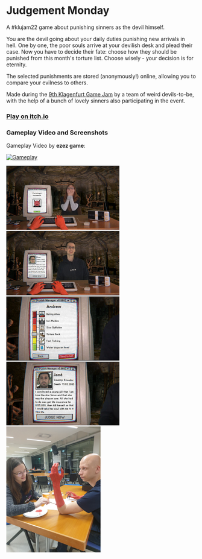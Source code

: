 # Judgement Monday

A #klujam22 game about punishing sinners as the devil himself.

You are the devil going about your daily duties punishing new arrivals in hell. One by one, the poor souls arrive at your devilish desk and plead their case. Now you have to decide their fate: choose how they should be punished from this month's torture list. Choose wisely - your decision is for eternity.

The selected punishments are stored (anonymously!) online, allowing you to compare your evilness to others.

Made during the [9th Klagenfurt Game Jam](https://klujam.at/) by a team of weird devils-to-be, with the help of a bunch of lovely sinners also participating in the event.

### [Play on itch.io](https://kruemelkatze.itch.io/judgement-monday)

### Gameplay Video and Screenshots

Gameplay Video by **ezez game**:

[<img width="300" alt="Gameplay" src="https://img.youtube.com/vi/ka9b1VDVq5U/hqdefault.jpg">](https://www.youtube.com/watch?v=ka9b1VDVq5U)

[<img width="300" alt="Screenshot 1" src="Images/1.jpg"/>](Images/1.jpg)
[<img width="300" alt="Screenshot 2" src="Images/2.jpg"/><br>](Images/2.jpg)
[<img width="300" alt="Screenshot 3" src="Images/3.jpg"/>](Images/3.jpg)
[<img width="300" alt="Screenshot 4" src="Images/4.jpg"/><br>](Images/4.jpg)
[<img width="250" alt="Screenshot 5" src="Images/5.jpg"/>](Images/5.jpg)

